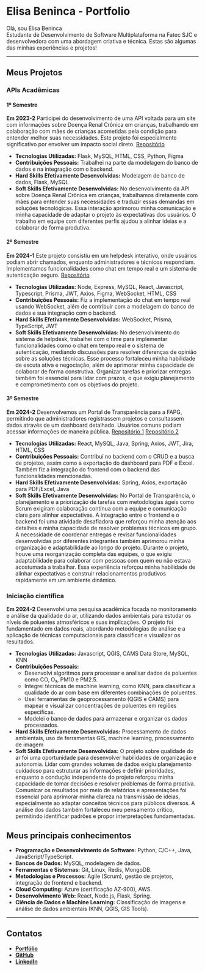 # Elisa Beninca - Portfolio

Olá, sou Elisa Beninca  
Estudante de Desenvolvimento de Software Multiplataforma na Fatec SJC e desenvolvedora com uma abordagem criativa e técnica. Estas são algumas das minhas experiências e projetos!

---

## Meus Projetos

### APIs Acadêmicas  
#### 1º Semestre  
**Em 2023-2**  Participei do desenvolvimento de uma API voltada para um site com informações sobre Doença Renal Crônica em crianças, trabalhando em colaboração com mães de crianças acometidas pela condição para entender melhor suas necessidades. Este projeto foi especialmente significativo por envolver um impacto social direto. [Repositório](https://github.com/TeamHiveAPI/API-2023.2)
- **Tecnologias Utilizadas:** Flask, MySQL, HTML, CSS, Python, Figma
- **Contribuições Pessoais:** Trabalhei na parte da modelagem do banco de dados e na integração com o backend.
- **Hard Skills Efetivamente Desenvolvidas:** Modelagem de banco de dados, Flask, MySQL
- **Soft Skills Efetivamente Desenvolvidas:** No desenvolvimento da API sobre Doença Renal Crônica em crianças, trabalhamos diretamente com mães para entender suas necessidades e traduzir essas demandas em soluções tecnológicas. Essa interação aprimorou minha comunicação e minha capacidade de adaptar o projeto às expectativas dos usuários. O trabalho em equipe com diferentes perfis ajudou a alinhar ideias e a colaborar de forma produtiva.

#### 2º Semestre  
**Em 2024-1**  Este projeto consistiu em um helpdesk interativo, onde usuários podiam abrir chamados, enquanto administradores e técnicos respondiam. Implementamos funcionalidades como chat em tempo real e um sistema de autenticação seguro. [Repositório](https://github.com/TeamHiveAPI/API-2024.01)
- **Tecnologias Utilizadas:** Node, Express, MySQL, React, Javascript, Typescript, Prisma, JWT, Axios, Figma, WebSocket, HTML, CSS
- **Contribuições Pessoais:** Fiz a implementação do chat em tempo real usando WebSocket, além de contribuir com a modelagem do banco de dados e sua integração com o backend.
- **Hard Skills Efetivamente Desenvolvidas:** WebSocket, Prisma, TypeScript, JWT
- **Soft Skills Efetivamente Desenvolvidas:** No desenvolvimento do sistema de helpdesk, trabalhei com o time para implementar funcionalidades como o chat em tempo real e o sistema de autenticação, mediando discussões para resolver diferenças de opinião sobre as soluções técnicas. Esse processo fortaleceu minha habilidade de escuta ativa e negociação, além de aprimorar minha capacidade de colaborar de forma construtiva. Organizar tarefas e priorizar entregas também foi essencial para lidar com prazos, o que exigiu planejamento e comprometimento com os objetivos do projeto.

  
#### 3º Semestre  
**Em 2024-2**  Desenvolvemos um Portal de Transparência para a FAPG, permitindo que administradores registrassem projetos e consultassem dados através de um dashboard detalhado. Usuários comuns podiam acessar informações de maneira pública. [Repositório 1](https://github.com/TeamHiveAPI/API-2024.02) [Repositório 2](https://github.com/Sync-FATEC/API-2024.2-3SEM) 
- **Tecnologias Utilizadas:** React, MySQL, Java, Spring, Axios, JWT, Jira, HTML, CSS
- **Contribuições Pessoais:** Contribuí no backend com o CRUD e a busca de projetos, assim como a exportação do dashboard para PDF e Excel. Também fiz a integração do frontend com o backend das funcionalidades mencionadas.
- **Hard Skills Efetivamente Desenvolvidas:** Spring, Axios, exportação para PDF/Excel, Java
- **Soft Skills Efetivamente Desenvolvidas:** No Portal de Transparência, o planejamento e a priorização de tarefas com metodologias ágeis como Scrum exigiram colaboração contínua com a equipe e comunicação clara para alinhar expectativas. A integração entre o frontend e o backend foi uma atividade desafiadora que reforçou minha atenção aos detalhes e minha capacidade de resolver problemas técnicos em grupo. A necessidade de coordenar entregas e revisar funcionalidades desenvolvidas por diferentes integrantes também aprimorou minha organização e adaptabilidade ao longo do projeto. Durante o projeto, houve uma reorganização completa das equipes, o que exigiu adaptabilidade para colaborar com pessoas com quem eu não estava acostumada a trabalhar. Essa experiência reforçou minha habilidade de alinhar expectativas e construir relacionamentos produtivos rapidamente em um ambiente dinâmico. 

  
### Iniciação científica
**Em 2024-2**  Desenvolvi uma pesquisa acadêmica focada no monitoramento e análise da qualidade do ar, utilizando dados ambientais para estudar os níveis de poluentes atmosféricos e suas implicações. O projeto foi fundamentado em dados reais, abordando metodologias de análise e a aplicação de técnicas computacionais para classificar e visualizar os resultados.
- **Tecnologias Utilizadas:** Javascript, QGIS, CAMS Data Store, MySQL, KNN
- **Contribuições Pessoais:**
  - Desenvolvi algoritmos para processar e analisar dados de poluentes como CO, O₃, PM10 e PM2.5.
  - Integrei técnicas de machine learning, como KNN, para classificar a qualidade do ar com base em diferentes combinações de poluentes.
  - Usei ferramentas de geoprocessamento (QGIS e CAMS) para mapear e visualizar concentrações de poluentes em regiões específicas.
  - Modelei o banco de dados para armazenar e organizar os dados processados.
- **Hard Skills Efetivamente Desenvolvidas:** Processamento de dados ambientais, uso de ferramentas GIS, machine learning, processamento de imagem
- **Soft Skills Efetivamente Desenvolvidas:** O projeto sobre qualidade do ar foi uma oportunidade para desenvolver habilidades de organização e autonomia. Lidar com grandes volumes de dados exigiu planejamento cuidadoso para estruturar as informações e definir prioridades, enquanto a condução independente do projeto reforçou minha capacidade de tomar decisões e resolver problemas de forma proativa. Comunicar os resultados por meio de relatórios e apresentações foi essencial para aprimorar minha clareza na transmissão de ideias, especialmente ao adaptar conceitos técnicos para públicos diversos. A análise dos dados também fortaleceu meu pensamento crítico, permitindo identificar padrões e propor interpretações fundamentadas.



## Meus principais conhecimentos
- **Programação e Desenvolvimento de Software:** Python, C/C++, Java, JavaScript/TypeScript.
- **Bancos de Dados:** MySQL, modelagem de dados.
- **Ferramentas e Sistemas:** Git, Linux, Redis, MongoDB.
- **Metodologias e Processos:** Agile (Scrum), gestão de projetos, integração de frontend e backend.
- **Cloud Computing:** Azure (certificação AZ-900), AWS.
- **Desenvolvimento Web:** React, Node.js, Flask, Spring.
- **Ciência de Dados e Machine Learning:** Classificação de imagens e análise de dados ambientais (KNN, QGIS, GIS Tools).
---

## Contatos  
- **[Portfólio](https://elisa-beninca-portfolio.vercel.app/)**  
- **[GitHub](https://github.com/elisarachel)**  
- **[LinkedIn](https://www.linkedin.com/in/elisa-beninca-704566292/)**  

